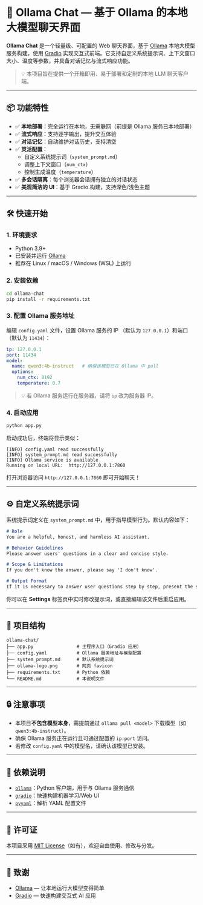 # 🤖 Ollama Chat — 基于 Ollama 的本地大模型聊天界面

**Ollama Chat** 是一个轻量级、可配置的 Web 聊天界面，基于 [Ollama](https://ollama.com/) 本地大模型服务构建，使用 [Gradio](https://www.gradio.app/) 实现交互式前端。它支持自定义系统提示词、上下文窗口大小、温度等参数，并具备对话记忆与流式响应功能。

> 💡 本项目旨在提供一个开箱即用、易于部署和定制的本地 LLM 聊天客户端。

---

## 📦 功能特性

- ✅ **本地部署**：完全运行在本地，无需联网（前提是 Ollama 服务已本地部署）
- ✅ **流式响应**：支持逐字输出，提升交互体验
- ✅ **对话记忆**：自动维护对话历史，支持清空
- ✅ **灵活配置**：
  - 自定义系统提示词（`system_prompt.md`）
  - 调整上下文窗口（`num_ctx`）
  - 控制生成温度（`temperature`）
- ✅ **多会话隔离**：每个浏览器会话拥有独立的对话状态
- ✅ **美观简洁的 UI**：基于 Gradio 构建，支持深色/浅色主题

---

## 🛠️ 快速开始

### 1. 环境要求

- Python 3.9+
- 已安装并运行 [Ollama](https://ollama.com/)
- 推荐在 Linux / macOS / Windows (WSL) 上运行

### 2. 安装依赖

```bash
cd ollama-chat
pip install -r requirements.txt
```

### 3. 配置 Ollama 服务地址

编辑 `config.yaml` 文件，设置 Ollama 服务的 IP （默认为 `127.0.0.1`）和端口（默认为 `11434`）：

```yaml
ip: 127.0.0.1
port: 11434
model:
  name: qwen3:4b-instruct   # 确保该模型已在 Ollama 中 pull
  options:
    num_ctx: 8192
    temperature: 0.7
```

> 💡 若 Ollama 服务运行在服务器，请将 `ip` 改为服务器 IP。

### 4. 启动应用

```bash
python app.py
```

启动成功后，终端将显示类似：

```
[INFO] config.yaml read successfully
[INFO] system_prompt.md read successfully
[INFO] Ollama service is available
Running on local URL:  http://127.0.0.1:7860
```

打开浏览器访问 `http://127.0.0.1:7860` 即可开始聊天！

---

## ⚙️ 自定义系统提示词

系统提示词定义在 `system_prompt.md` 中，用于指导模型行为。默认内容如下：

```markdown
# Role
You are a helpful, honest, and harmless AI assistant.

# Behavior Guidelines
Please answer users' questions in a clear and concise style.

# Scope & Limitations
If you don't know the answer, please say 'I don't know'.

# Output Format
If it is necessary to answer user questions step by step, present the steps in a list form.
```

你可以在 **Settings** 标签页中实时修改提示词，或直接编辑该文件后重启应用。

---

## 📁 项目结构

```
ollama-chat/
├── app.py                # 主程序入口（Gradio 应用）
├── config.yaml           # Ollama 服务地址与模型配置
├── system_prompt.md      # 默认系统提示词
├── ollama-logo.png       # 网页 favicon
├── requirements.txt      # Python 依赖
└── README.md             # 本说明文件
```

---

## 🔒 注意事项

- 本项目**不包含模型本身**，需提前通过 `ollama pull <model>` 下载模型（如 `qwen3:4b-instruct`）。
- 确保 Ollama 服务正在运行且可通过配置的 `ip:port` 访问。
- 若修改 `config.yaml` 中的模型名，请确认该模型已安装。

---

## 🧩 依赖说明

- [`ollama`](https://github.com/ollama/ollama)：Python 客户端，用于与 Ollama 服务通信
- [`gradio`](https://gradio.app/)：快速构建机器学习/Web UI
- [`pyyaml`](https://pyyaml.org/)：解析 YAML 配置文件

---

## 📄 许可证

本项目采用 [MIT License](LICENSE)（如有），欢迎自由使用、修改与分发。

---

## 🙌 致谢

- [Ollama](https://ollama.com/) — 让本地运行大模型变得简单
- [Gradio](https://gradio.app/) — 快速构建交互式 AI 应用
